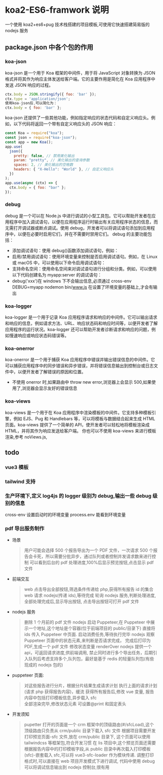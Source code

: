 # koa2-ES6-framwork 说明

一个使用 koa2+es6+pug 技术栈搭建的项目模板,可使用它快速搭建简易版的 nodejs 服务

## package.json 中各个包的作用

### koa-json

koa-json 是一个用于 Koa 框架的中间件，用于将 JavaScript 对象转换为 JSON 格式并将其作为响应主体发送给客户端。它的主要作用是简化在 Koa 应用程序中发送 JSON 响应的过程。

```js
ctx.body = JSON.stringify({ foo: 'bar' });
ctx.type = 'application/json';
使用koa-json后,可以简化为：
ctx.body = { foo: 'bar' };
```

koa-json 还提供了一些其他功能，例如指定响应的状态代码和自定义响应头。例如，以下代码将返回一个带有自定义响应头的 JSON 响应：

```js
const Koa = require("koa");
const json = require("koa-json");
const app = new Koa();
app.use(
  json({
    pretty: false, // 禁用美化输出
    param: "pretty", // 美化输出的查询参数
    spaces: 2, // 美化输出的空格数
    headers: { "X-Hello": "World" }, // 自定义响应头
  })
);
app.use(async (ctx) => {
  ctx.body = { foo: "bar" };
});
```

### debug

debug 是一个可以在 Node.js 中进行调试的小型工具包。它可以帮助开发者在应用程序中加入调试语句，以便在应用程序运行时输出有关应用程序状态的信息，而无需打开调试器或断点调试。使用 debug，开发者可以将调试语句添加到应用程序中，以便在必要时启用它们，并在不需要时禁用它们。
debug 的主要功能包括：

- 添加调试语句：使用 debug()函数添加调试语句，例如：
- 启用/禁用调试语句：使用环境变量来控制是否启用调试语句。例如，在 Linux 或 macOS 中，可以使用以下命令启用调试语句：
- 支持命名空间：使用命名空间来对调试语句进行分组和分类。例如，可以使用以下代码创建名为 myapp:server 的调试语句：
- debug('xxx')在 windows 下不会输出信息,必须通过 cross-env DEBUG=myapp nodemon bin/www.js 在设置了环境变量的基础上,才会有输出

### koa-logger

koa-logger 是一个用于记录 Koa 应用程序请求和响应的中间件。它可以输出请求和响应的信息，例如请求方法、URL、响应状态码和响应时间等，以便开发者了解应用程序的运行状况。koa-logger 还可以帮助开发者诊断请求和响应的问题，例如慢速响应或响应状态码错误等。

### koa-onerror

koa-onerror 是一个用于捕获 Koa 应用程序中错误并输出错误信息的中间件。它可以捕获应用程序中的同步错误和异步错误，并将错误信息输出到控制台或日志文件中，以便开发者了解错误的原因和位置。

- 不使用 onerror 时,如果路由中 throw new error,浏览器上会显示 500,如果使用了,浏览器会显示友好的错误信息

### koa-views

koa-views 是一个用于在 Koa 应用程序中渲染模板的中间件。它支持多种模板引擎，例如 EJS、Pug 和 Handlebars 等，可以将模板与数据结合起来生成 HTML 页面。koa-views 提供了一个简单的 API，使开发者可以轻松地将模板渲染成 HTML，并将其作为响应发送给客户端。
你也可以不使用 koa-views 来进行模板渲染,参考 noViews.js,

## todo

### vue3 模板

### tailwind 支持

### 生产环境下,定义 log4js 的 logger 级别为 debug,输出一些 debug 级别的信息

cross-env 设置启动时的环境变量
process.env 能看到环境变量

### pdf 导出服务制作

- 场景

  > 用户可能会选择 500 个报告导出为一个 PDF 文件，一次请求 500 个报告会卡死，所以需要分批异步，通过队列或者控制并发请求数来进行控制
  > 可以看到后台的 pdf 处理进度,100%后显示预览按钮,点击显示 pdf 文件

- 前端交互

  > web 点击导出全部按钮,筛选条件传递给 php,获得所有报告 id 的集合
  > web 请求 nodejs(传递 ids),等待完成
  > 轮询 nodejs 服务,判断处理进度,全部处理完成后,显示导出按钮,
  > 点击导出按钮可打开 pdf 文件

- nodejs 服务

  > 删除 1 个月前的 pdf 文件
  > nodejs 启动 Puppeteer,在 Puppeteer 中展示一个地址,这个地址是个容器(位于前端项目的 public/目录下)
  > 直接将 ids 传入 Puppeteer 中页面.
  > 启动消费任务,等待执行完毕
  > nodejs 观察 Puppeteer 页面中的状态元素,来判断是否请求完成，
  > 完成后打印为 PDF,生成一个 pdf 文件
  > 修改状态变量 renderOver
  > nodejs 提供一个 api，可返回请求进度,供前端调用,
  > 禁止同时进行多个导出任务，后期引入队列后考虑支持多个,队列包，最好是基于 redis 的轻量队列包(有些现成的 nodejs 包的)

- puppeteer 页面:

  > 对这些报告进行分片，根据分片结果生成请求计划
  > 执行上面的请求计划(请求 php 获得报告内容)，缓流
  > 获得所有报告后,修改 vue 变量,
  > 报告内容中包括打印模板信息,异步载入 sfc  
  > 全部渲染完毕,修改状态元素
  > 可设置@print 和固定表头

- 开发须知
  > pupetter 打开的页面是一个 crm 框架中的顶级路由(#/sfcLoad),这个顶级路由只负责从 crm/public 目录下载入 sfc 文件
  > 根据项目需要开发打印预览页面-sfc 文件,放在 crm/public 目录下,
  > 这个页面可以使用 tailwindcss 等框架包,符合开发习惯
  > 在 lis 项目中,这个预览页面还需要根据报告内容中的打印模板字段,从 public 目录中再次载入打印模板(sfc)-嵌套载入 sfc,可以将 vue3-sfc-loader 作为模块传递.
  > 调整打印格式时,可以直接在 web 项目开发模式下进行调试,
  > 代码中使用 debug 可以将调试信息输出到 nodejs 控制台,很有用
